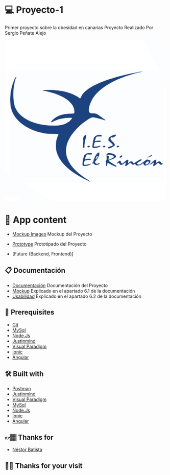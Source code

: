 # 💻 Proyecto-1
Primer proyecto sobre la obesidad en canarias
Proyecto Realizado Por Sergio Peñate Alejo

![logo Ies El Rincon](https://github.com/SergioPA11/Proyecto-1/blob/main/Mockup/rincon.png)

# 📱 App content

* [Mockup Images](https://github.com/SergioPA11/Proyecto-1/tree/main/Mockup) Mockup del Proyecto
* [Prototype](https://github.com/SergioPA11/Proyecto-1/blob/main/Mockup/Prototype%201.vp) Prototipado del Proyecto

* [Future (Backend, Frontend)]

## 📋 Documentación
* [Documentación](https://github.com/SergioPA11/Proyecto-1/blob/main/Documentaci%C3%B3n.pdf) Documentación del Proyecto
* [Mockup](https://github.com/SergioPA11/Proyecto-1/blob/main/Documentaci%C3%B3n.pdf) Explicado en el apartado 6.1 de la documentación
* [Usabilidad](https://github.com/SergioPA11/Proyecto-1/blob/main/Documentaci%C3%B3n.pdf) Explicado en el apartado 6.2 de la documentación

## 🧰 Prerequisites

* [Git]( https://git-scm.com/)
* [MySql]( https://www.mysql.com/)
* [Node.Js]( https://nodejs.org/en/)
* [Justinmind]( https://www.justinmind.com/)
* [Visual Paradigm]( https://www.visual-paradigm.com/)
* [Ionic](https://ionicframework.com/)
* [Angular](https://angular.io/api/common/http/HttpClient)


## 🛠️ Built with

* [Postman](https://www.postman.com/)
* [Justinmind]( https://www.justinmind.com/)
* [Visual Paradigm]( https://www.visual-paradigm.com/)
* [MySql]( https://www.mysql.com/)
* [Node.Js]( https://nodejs.org/en/)
* [Ionic](https://ionicframework.com/)
* [Angular](https://angular.io/api/common/http/HttpClient)

## 👉🏽 Thanks for

* [Néstor Batista](https://github.com/Nestorbd)

## 🙏🏽 Thanks for your visit
